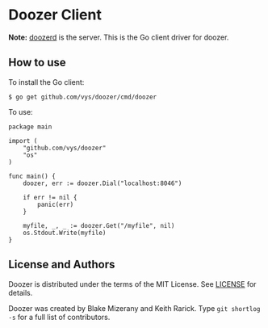 # Doozer Client

**Note:** [doozerd](/vys/doozerd) is the server.
This is the Go client driver for doozer.

## How to use

To install the Go client:

    $ go get github.com/vys/doozer/cmd/doozer

To use:

    package main

    import (
        "github.com/vys/doozer"
    	"os"
    )

    func main() {
    	doozer, err := doozer.Dial("localhost:8046")

    	if err != nil {
    		panic(err)
    	}

    	myfile, _, _ := doozer.Get("/myfile", nil)
    	os.Stdout.Write(myfile)
    }

## License and Authors

Doozer is distributed under the terms of the MIT
License. See [LICENSE][] for details.

Doozer was created by Blake Mizerany and Keith Rarick.
Type `git shortlog -s` for a full list of contributors.

[mail]: https://groups.google.com/group/doozer
[LICENSE]: blob/master/LICENSE
